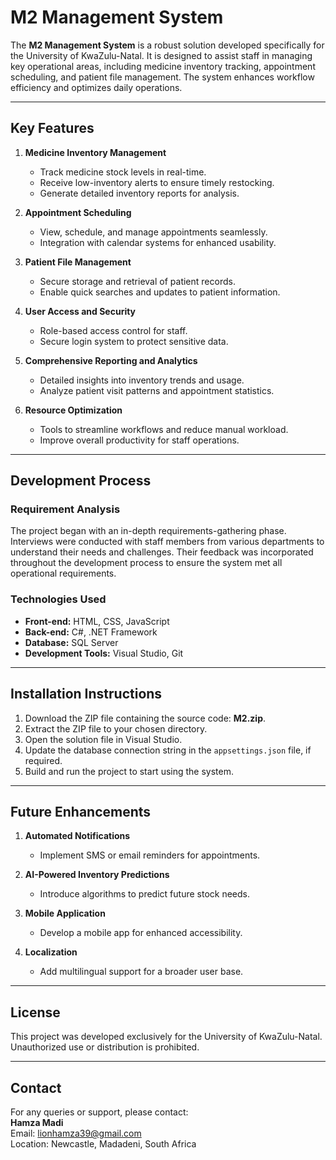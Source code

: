 # M2 Management System

The **M2 Management System** is a robust solution developed specifically for the University of KwaZulu-Natal. It is designed to assist staff in managing key operational areas, including medicine inventory tracking, appointment scheduling, and patient file management. The system enhances workflow efficiency and optimizes daily operations.

---

## Key Features

1. **Medicine Inventory Management**  
   - Track medicine stock levels in real-time.  
   - Receive low-inventory alerts to ensure timely restocking.  
   - Generate detailed inventory reports for analysis.

2. **Appointment Scheduling**  
   - View, schedule, and manage appointments seamlessly.  
   - Integration with calendar systems for enhanced usability.

3. **Patient File Management**  
   - Secure storage and retrieval of patient records.  
   - Enable quick searches and updates to patient information.  

4. **User Access and Security**  
   - Role-based access control for staff.  
   - Secure login system to protect sensitive data.  

5. **Comprehensive Reporting and Analytics**  
   - Detailed insights into inventory trends and usage.  
   - Analyze patient visit patterns and appointment statistics.

6. **Resource Optimization**  
   - Tools to streamline workflows and reduce manual workload.  
   - Improve overall productivity for staff operations.  

---

## Development Process

### Requirement Analysis  
The project began with an in-depth requirements-gathering phase. Interviews were conducted with staff members from various departments to understand their needs and challenges. Their feedback was incorporated throughout the development process to ensure the system met all operational requirements.

### Technologies Used  
- **Front-end:** HTML, CSS, JavaScript  
- **Back-end:** C#, .NET Framework  
- **Database:** SQL Server  
- **Development Tools:** Visual Studio, Git  

---

## Installation Instructions

1. Download the ZIP file containing the source code: **M2.zip**.  
2. Extract the ZIP file to your chosen directory.  
3. Open the solution file in Visual Studio.  
4. Update the database connection string in the `appsettings.json` file, if required.  
5. Build and run the project to start using the system.  

---

## Future Enhancements

1. **Automated Notifications**  
   - Implement SMS or email reminders for appointments.  

2. **AI-Powered Inventory Predictions**  
   - Introduce algorithms to predict future stock needs.  

3. **Mobile Application**  
   - Develop a mobile app for enhanced accessibility.  

4. **Localization**  
   - Add multilingual support for a broader user base.  

---

## License  
This project was developed exclusively for the University of KwaZulu-Natal. Unauthorized use or distribution is prohibited.

---

## Contact  
For any queries or support, please contact:  
**Hamza Madi**  
Email: lionhamza39@gmail.com  
Location: Newcastle, Madadeni, South Africa  
